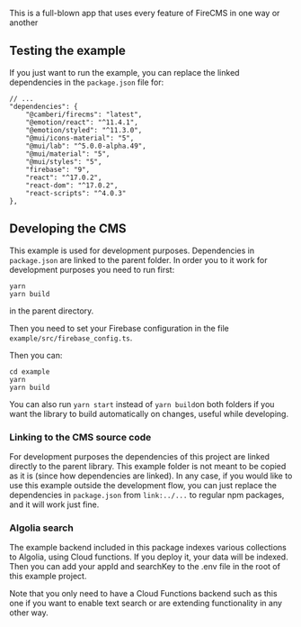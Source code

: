 This is a full-blown app that uses every feature of FireCMS in one way or
another

## Testing the example

If you just want to run the example, you can replace the linked dependencies in
the `package.json` file for:

```
// ...
"dependencies": {
    "@camberi/firecms": "latest",
    "@emotion/react": "^11.4.1",
    "@emotion/styled": "^11.3.0",
    "@mui/icons-material": "5",
    "@mui/lab": "^5.0.0-alpha.49",
    "@mui/material": "5",
    "@mui/styles": "5",
    "firebase": "9",
    "react": "^17.0.2",
    "react-dom": "^17.0.2",
    "react-scripts": "^4.0.3"
},
```

## Developing the CMS

This example is used for development purposes. Dependencies in `package.json`
are linked to the parent folder. In order you to it work for development
purposes you need to run first:

```
yarn
yarn build
```

in the parent directory.

Then you need to set your Firebase configuration in the
file `example/src/firebase_config.ts`.

Then you can:

```
cd example
yarn
yarn build
```

You can also run `yarn start` instead of `yarn build`on both folders if you want
the library to build automatically on changes, useful while developing.

### Linking to the CMS source code

For development purposes the dependencies of this project are linked directly to
the parent library. This example folder is not meant to be copied as it is
(since how dependencies are linked). In any case, if you would like to use this
example outside the development flow, you can just replace the dependencies
in `package.json` from `link:../...` to regular npm packages, and it will work
just fine.

### Algolia search

The example backend included in this package indexes various collections to
Algolia, using Cloud functions. If you deploy it, your data will be indexed.
Then you can add your appId and searchKey to the .env file in the root of this
example project.

Note that you only need to have a Cloud Functions backend such as this one if
you want to enable text search or are extending functionality in any other way.

